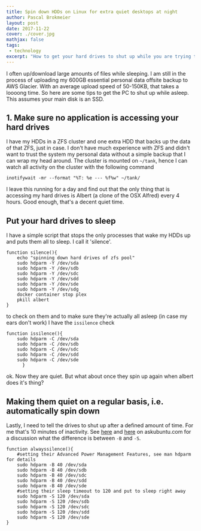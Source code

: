 ```yaml
---
title: Spin down HDDs on Linux for extra quiet desktops at night
author: Pascal Brokmeier
layout: post
date: 2017-11-22
cover: ./cover.jpg
mathjax: false
tags:
 - technology
excerpt: "How to get your hard drives to shut up while you are trying to sleep at night"
---
```


I often up/download large amounts of files while sleeping. I am still in the process of uploading my 600GB essential personal data offsite backup to AWS Glacier. With an average upload speed of 50-150KB, that takes a loooong time. So here are some tips to get the PC to shut up while asleep. This assumes your main disk is an SSD.

## 1. Make sure no application is accessing your hard drives

I have my HDDs in a ZFS cluster and one extra HDD that backs up the data of that ZFS, just in case. I don't have much experience with ZFS and didn't want to trust the system my personal data without a simple backup that I can wrap my head around. 
The cluster is mounted on `~/tank`, hence I can watch all activity on the cluster with the following command

```
inotifywait -mr --format "%T: %e --- %f%w" ~/tank/
```

I leave this running for a day and find out that the only thing that is accessing my hard drives is Albert (a clone of the OSX Alfred) every 4 hours. Good enough, that's a decent quiet time.

## Put your hard drives to sleep

I have a simple script that stops the only processes that wake my HDDs up and puts them all to sleep. I call it 'silence'.

```shell
function silence(){
	echo "spinning down hard drives of zfs pool"
	sudo hdparm -Y /dev/sda
	sudo hdparm -Y /dev/sdb
	sudo hdparm -Y /dev/sdc
	sudo hdparm -Y /dev/sdd
	sudo hdparm -Y /dev/sde
	sudo hdparm -Y /dev/sdg
	docker container stop plex
	pkill albert
}
```

to check on them and to make sure they're actually all asleep (in case my ears don't work) I have the `issilence` check

```shell
function issilence(){
	sudo hdparm -C /dev/sda
	sudo hdparm -C /dev/sdb
	sudo hdparm -C /dev/sdc
	sudo hdparm -C /dev/sdd
	sudo hdparm -C /dev/sde
      }
```

ok. Now they are quiet. But what about once they spin up again when albert does it's thing?

## Making them quiet on a regular basis, i.e. automatically spin down

Lastly, I need to tell the drives to shut up after a defined amount of time. For me that's 10 minutes of inactivity. See
[here](https://askubuntu.com/questions/39760/how-can-i-control-hdd-spin-down-time) and [here](https://askubuntu.com/questions/252039/how-can-i-find-out-the-current-drive-spin-down-time) on askubuntu.com for a discussion what the difference is between `-B` and `-S`. 

```shell
function alwayssilence(){
	#setting their Advanced Power Management Features, see man hdparm for details
	sudo hdparm -B 40 /dev/sda
	sudo hdparm -B 40 /dev/sdb
	sudo hdparm -B 40 /dev/sdc
	sudo hdparm -B 40 /dev/sdd
	sudo hdparm -B 40 /dev/sde
	#setting their sleep timeout to 120 and put to sleep right away
	sudo hdparm -S 120 /dev/sda
	sudo hdparm -S 120 /dev/sdb
	sudo hdparm -S 120 /dev/sdc
	sudo hdparm -S 120 /dev/sdd
	sudo hdparm -S 120 /dev/sde
}
```
